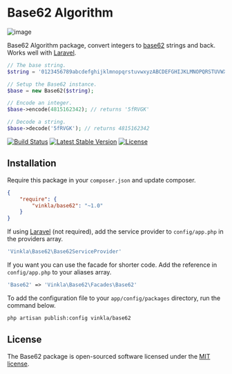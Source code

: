 Base62 Algorithm
================

![image](https://raw.githubusercontent.com/vinkla/vinkla.github.io/master/images/base62-package.png)

Base62 Algorithm package, convert integers to [base62](http://en.wikipedia.org/wiki/62) strings and back. Works well with [Laravel](https://github.com/laravel/laravel).

```php
// The base string.
$string = '0123456789abcdefghijklmnopqrstuvwxyzABCDEFGHIJKLMNOPQRSTUVWXYZ';

// Setup the Base62 instance.
$base = new Base62($string);

// Encode an integer.
$base->encode(4815162342); // returns '5fRVGK'

// Decode a string.
$base->decode('5fRVGK'); // returns 4815162342
```

[![Build Status](https://img.shields.io/travis/vinkla/base62/master.svg?style=flat)](https://travis-ci.org/vinkla/base62)
[![Latest Stable Version](http://img.shields.io/packagist/v/vinkla/base62.svg?style=flat)](https://packagist.org/packages/vinkla/base62)
[![License](https://img.shields.io/packagist/l/vinkla/base62.svg?style=flat)](https://packagist.org/packages/vinkla/base62)

## Installation
Require this package in your `composer.json` and update composer.

```json
{
	"require": {
		"vinkla/base62": "~1.0"
	}
}
```

If using [Laravel](http://laravel.com) (not required), add the service provider to ```config/app.php``` in the providers array.

```php
'Vinkla\Base62\Base62ServiceProvider'
```

If you want you can use the facade for shorter code. Add the reference in ```config/app.php``` to your aliases array.
```php
'Base62' => 'Vinkla\Base62\Facades\Base62'
```

To add the configuration file to your `app/config/packages` directory, run the command below.
```bash
php artisan publish:config vinkla/base62
```

## License

The Base62 package is open-sourced software licensed under the [MIT license](http://opensource.org/licenses/MIT).
